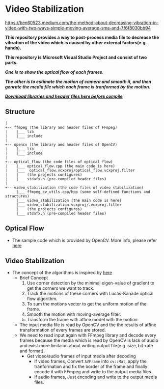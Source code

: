 # Video Stabilization

https://ben60523.medium.com/the-method-about-decreasing-vibration-in-video-with-two-ways-simple-moving-average-sma-and-7f6f8030bb94

__This repository provides a way to post-process media file to decrease the vibration of the video which is caused by other external factors(e.g. hands).__

__This repository is Microsoft Visual Studio Project and consist of two parts.__ 

***One is to show the optical flow of each frames.***

***The other is to estimate the motion of camera and smooth it, and then genrate the media file which each frame is tranformed by the motion.***

___[Download libraries and header files here before compile](https://drive.google.com/file/d/1YO5AS05Chdvz7RRDWBnON5m5N5d3lg75/view?usp=sharing)___


## Structure
```
|
+-- ffmpeg (the library and header files of FFmpeg)
|    |___ lib
|    |___ include
|
+-- opencv (the library and header files of OpenCV)
|    |___ lib
|    |___ include
|
+-- optical_flow (the code files of optical flow)
|    |___ optical_flow.cpp (the main code is here)
|    |___  optical_flow.vcxproj/optical_flow.vcxproj.filter
|    |    (the projects configures)
|    |___ stdafx.h (pre-compiled header files)  
|
+-- video_stabilization (the code files of video stabilization)
     |___ ffmpeg_cv_utils.cpp/hpp (some self-defined functions and structures)
     |___ video_stabilization (the main code is here)
     |___ video_stabilization.vcxproj/.vcxproj.filter
     |    (the projects configures)
     |___ stdafx.h (pre-compiled header files)  
```

## Optical Flow

* The sample code which is provided by OpenCV. More info, please refer [here](https://docs.opencv.org/3.4/d4/dee/tutorial_optical_flow.html)

## Video Stabilization

* The concept of the algorithms is inspired by [here](https://learnopencv.com/video-stabilization-using-point-feature-matching-in-opencv/)
    * Brief Concept 
        1. Use corner detection by the minimal eigen-value of gradient to get the corners we want to track.
        2. Track the motions of these corners with Lucas-Kanade optical flow algorithm.
        3. To sum the motions vector to get the uniform motion of the frame.
        4. Smooth the motion with moving-average filter.
        5. Transform the frame with affine model with the motion.
    * The input media file is read by OpenCV and the the results of affine transformation of every frames are stored.
    * We need to read input again with FFmpeg library and decode every frames because the media which is read by OpenCV is lack of audio and exist more limitaion about writing output file(e.g. size, bit-rate and format).
        * Get video/audio frames of input media after decoding
            * If video frames, Convert `AVFrame` into `cv::Mat`, apply the tranformation and fix the border of the frame and finally encode it with FFmpeg and write to the output media files.
            * If audio frames, Just encoding and write to the output media files.
